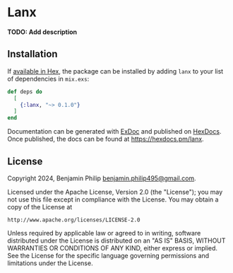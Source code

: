 # Lanx

**TODO: Add description**

## Installation

If [available in Hex](https://hex.pm/docs/publish), the package can be installed
by adding `lanx` to your list of dependencies in `mix.exs`:

```elixir
def deps do
  [
    {:lanx, "~> 0.1.0"}
  ]
end
```

Documentation can be generated with [ExDoc](https://github.com/elixir-lang/ex_doc)
and published on [HexDocs](https://hexdocs.pm). Once published, the docs can
be found at <https://hexdocs.pm/lanx>.

## License

Copyright 2024, Benjamin Philip <benjamin.philip495@gmail.com>.

Licensed under the Apache License, Version 2.0 (the "License");
you may not use this file except in compliance with the License.
You may obtain a copy of the License at

    http://www.apache.org/licenses/LICENSE-2.0

Unless required by applicable law or agreed to in writing, software
distributed under the License is distributed on an "AS IS" BASIS,
WITHOUT WARRANTIES OR CONDITIONS OF ANY KIND, either express or implied.
See the License for the specific language governing permissions and
limitations under the License.
